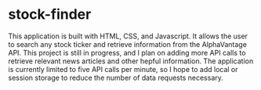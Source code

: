 # stock-finder
This application is built with HTML, CSS, and Javascript. It allows the user to search any stock ticker and retrieve information from the AlphaVantage API. This project is still in progress, and I plan on adding more API calls to retrieve relevant news articles and other hepful information. The application is currently limited to five API calls per minute, so I hope to add local or session storage to reduce the number of data requests necessary.
